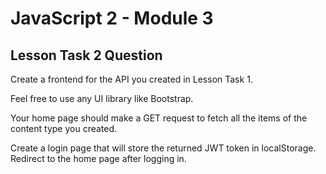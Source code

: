 # JavaScript 2 - Module 3

## Lesson Task 2 Question

Create a frontend for the API you created in Lesson Task 1.

Feel free to use any UI library like Bootstrap.

Your home page should make a GET request to fetch all the items of the content type you created.

Create a login page that will store the returned JWT token in localStorage. Redirect to the home page after logging in.
